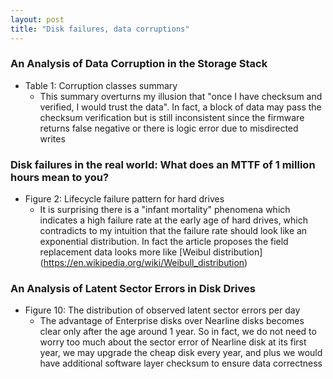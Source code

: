 ```yaml
---
layout: post
title: "Disk failures, data corruptions"
---
```


### An Analysis of Data Corruption in the Storage Stack
* Table 1: Corruption classes summary
    * This summary overturns my illusion that "once I have checksum and verified, I would trust the data". In fact, a block of data may pass the checksum verification but is still inconsistent since the firmware returns false negative or there is logic error due to misdirected writes

### Disk failures in the real world: What does an MTTF of 1 million hours mean to you?
* Figure 2: Lifecycle failure pattern for hard drives
    * It is surprising there is a "infant mortality" phenomena which indicates a high failure rate at the early age of hard drives, which contradicts to my intuition that the failure rate should look like an exponential distribution. In fact the article proposes the field replacement data looks more like [Weibul distribution] (https://en.wikipedia.org/wiki/Weibull_distribution)

### An Analysis of Latent Sector Errors in Disk Drives
* Figure 10: The distribution of observed latent sector errors per day
    * The advantage of Enterprise disks over Nearline disks becomes clear only after the age around 1 year. So in fact, we do not need to worry too much about the sector error of Nearline disk at its first year, we may upgrade the cheap disk every year, and plus we would have additional software layer checksum to ensure data correctness
